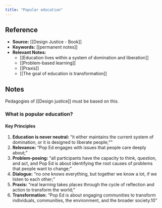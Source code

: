 ```yaml
---
title: "Popular education"
---
```

## Reference
- **Source:** [[Design Justice - Book]]
- **Keywords:** [[permanent notes]]
- **Relevant Notes:** 
	- [[Education lives within a system of domination and liberation]]
	- [[Problem-based learning]]
	- [[Praxis]]
	- [[The goal of education is transformation]]
## Notes
Pedagogies of [[Design justice]] must be based on this.
### What is popular education?
#### Key Principles
1. **Education is never neutral:** “it either maintains the current system of domination, or it is designed to liberate people;""
2. **Relevance:** “Pop Ed engages with issues that people care deeply about;”
3. **Problem-posing:** “all participants have the capacity to think, question, and act, and Pop Ed is about identifying the root causes of problems that people want to change;”
4. **Dialogue:** “no one knows everything, but together we know a lot, if we listen to each other;”
5. **Praxis:** “real learning takes places through the cycle of reflection and action to transform the world;”
6. **Transformation:** “Pop Ed is about engaging communities to transform individuals, communities, the environment, and the broader society.10”